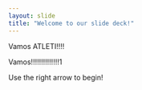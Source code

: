 ```yaml
---
layout: slide
title: "Welcome to our slide deck!"
---
```

Vamos ATLETI!!!!

Vamos!!!!!!!!!!!!!!1


Use the right arrow to begin!

